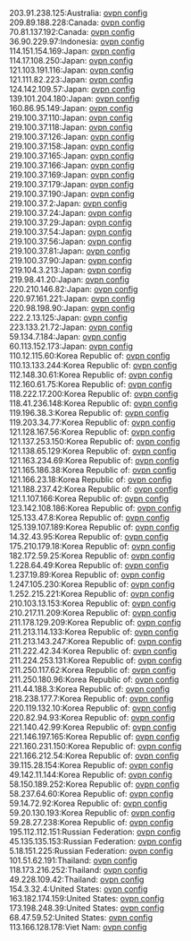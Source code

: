 203.91.238.125:Australia: [ovpn config](vpn/203_91_238_125.ovpn)  
209.89.188.228:Canada: [ovpn config](vpn/209_89_188_228.ovpn)  
70.81.137.192:Canada: [ovpn config](vpn/70_81_137_192.ovpn)  
36.90.229.97:Indonesia: [ovpn config](vpn/36_90_229_97.ovpn)  
114.151.154.169:Japan: [ovpn config](vpn/114_151_154_169.ovpn)  
114.17.108.250:Japan: [ovpn config](vpn/114_17_108_250.ovpn)  
121.103.191.116:Japan: [ovpn config](vpn/121_103_191_116.ovpn)  
121.111.82.223:Japan: [ovpn config](vpn/121_111_82_223.ovpn)  
124.142.109.57:Japan: [ovpn config](vpn/124_142_109_57.ovpn)  
139.101.204.180:Japan: [ovpn config](vpn/139_101_204_180.ovpn)  
160.86.95.149:Japan: [ovpn config](vpn/160_86_95_149.ovpn)  
219.100.37.110:Japan: [ovpn config](vpn/219_100_37_110.ovpn)  
219.100.37.118:Japan: [ovpn config](vpn/219_100_37_118.ovpn)  
219.100.37.126:Japan: [ovpn config](vpn/219_100_37_126.ovpn)  
219.100.37.158:Japan: [ovpn config](vpn/219_100_37_158.ovpn)  
219.100.37.165:Japan: [ovpn config](vpn/219_100_37_165.ovpn)  
219.100.37.166:Japan: [ovpn config](vpn/219_100_37_166.ovpn)  
219.100.37.169:Japan: [ovpn config](vpn/219_100_37_169.ovpn)  
219.100.37.179:Japan: [ovpn config](vpn/219_100_37_179.ovpn)  
219.100.37.190:Japan: [ovpn config](vpn/219_100_37_190.ovpn)  
219.100.37.2:Japan: [ovpn config](vpn/219_100_37_2.ovpn)  
219.100.37.24:Japan: [ovpn config](vpn/219_100_37_24.ovpn)  
219.100.37.29:Japan: [ovpn config](vpn/219_100_37_29.ovpn)  
219.100.37.54:Japan: [ovpn config](vpn/219_100_37_54.ovpn)  
219.100.37.56:Japan: [ovpn config](vpn/219_100_37_56.ovpn)  
219.100.37.81:Japan: [ovpn config](vpn/219_100_37_81.ovpn)  
219.100.37.90:Japan: [ovpn config](vpn/219_100_37_90.ovpn)  
219.104.3.213:Japan: [ovpn config](vpn/219_104_3_213.ovpn)  
219.98.41.20:Japan: [ovpn config](vpn/219_98_41_20.ovpn)  
220.210.146.82:Japan: [ovpn config](vpn/220_210_146_82.ovpn)  
220.97.161.221:Japan: [ovpn config](vpn/220_97_161_221.ovpn)  
220.98.198.90:Japan: [ovpn config](vpn/220_98_198_90.ovpn)  
222.2.13.125:Japan: [ovpn config](vpn/222_2_13_125.ovpn)  
223.133.21.72:Japan: [ovpn config](vpn/223_133_21_72.ovpn)  
59.134.7.184:Japan: [ovpn config](vpn/59_134_7_184.ovpn)  
60.113.152.173:Japan: [ovpn config](vpn/60_113_152_173.ovpn)  
110.12.115.60:Korea Republic of: [ovpn config](vpn/110_12_115_60.ovpn)  
110.13.133.244:Korea Republic of: [ovpn config](vpn/110_13_133_244.ovpn)  
112.148.30.61:Korea Republic of: [ovpn config](vpn/112_148_30_61.ovpn)  
112.160.61.75:Korea Republic of: [ovpn config](vpn/112_160_61_75.ovpn)  
118.222.17.200:Korea Republic of: [ovpn config](vpn/118_222_17_200.ovpn)  
118.41.236.148:Korea Republic of: [ovpn config](vpn/118_41_236_148.ovpn)  
119.196.38.3:Korea Republic of: [ovpn config](vpn/119_196_38_3.ovpn)  
119.203.34.77:Korea Republic of: [ovpn config](vpn/119_203_34_77.ovpn)  
121.128.167.56:Korea Republic of: [ovpn config](vpn/121_128_167_56.ovpn)  
121.137.253.150:Korea Republic of: [ovpn config](vpn/121_137_253_150.ovpn)  
121.138.65.129:Korea Republic of: [ovpn config](vpn/121_138_65_129.ovpn)  
121.163.234.69:Korea Republic of: [ovpn config](vpn/121_163_234_69.ovpn)  
121.165.186.38:Korea Republic of: [ovpn config](vpn/121_165_186_38.ovpn)  
121.166.23.18:Korea Republic of: [ovpn config](vpn/121_166_23_18.ovpn)  
121.188.237.42:Korea Republic of: [ovpn config](vpn/121_188_237_42.ovpn)  
121.1.107.166:Korea Republic of: [ovpn config](vpn/121_1_107_166.ovpn)  
123.142.108.186:Korea Republic of: [ovpn config](vpn/123_142_108_186.ovpn)  
125.133.47.8:Korea Republic of: [ovpn config](vpn/125_133_47_8.ovpn)  
125.139.107.189:Korea Republic of: [ovpn config](vpn/125_139_107_189.ovpn)  
14.32.43.95:Korea Republic of: [ovpn config](vpn/14_32_43_95.ovpn)  
175.210.179.18:Korea Republic of: [ovpn config](vpn/175_210_179_18.ovpn)  
182.172.59.25:Korea Republic of: [ovpn config](vpn/182_172_59_25.ovpn)  
1.228.64.49:Korea Republic of: [ovpn config](vpn/1_228_64_49.ovpn)  
1.237.19.89:Korea Republic of: [ovpn config](vpn/1_237_19_89.ovpn)  
1.247.105.230:Korea Republic of: [ovpn config](vpn/1_247_105_230.ovpn)  
1.252.215.221:Korea Republic of: [ovpn config](vpn/1_252_215_221.ovpn)  
210.103.13.153:Korea Republic of: [ovpn config](vpn/210_103_13_153.ovpn)  
210.217.11.209:Korea Republic of: [ovpn config](vpn/210_217_11_209.ovpn)  
211.178.129.209:Korea Republic of: [ovpn config](vpn/211_178_129_209.ovpn)  
211.213.114.133:Korea Republic of: [ovpn config](vpn/211_213_114_133.ovpn)  
211.213.143.247:Korea Republic of: [ovpn config](vpn/211_213_143_247.ovpn)  
211.222.42.34:Korea Republic of: [ovpn config](vpn/211_222_42_34.ovpn)  
211.224.253.131:Korea Republic of: [ovpn config](vpn/211_224_253_131.ovpn)  
211.250.117.62:Korea Republic of: [ovpn config](vpn/211_250_117_62.ovpn)  
211.250.180.96:Korea Republic of: [ovpn config](vpn/211_250_180_96.ovpn)  
211.44.188.3:Korea Republic of: [ovpn config](vpn/211_44_188_3.ovpn)  
218.238.177.7:Korea Republic of: [ovpn config](vpn/218_238_177_7.ovpn)  
220.119.132.10:Korea Republic of: [ovpn config](vpn/220_119_132_10.ovpn)  
220.82.94.93:Korea Republic of: [ovpn config](vpn/220_82_94_93.ovpn)  
221.140.42.99:Korea Republic of: [ovpn config](vpn/221_140_42_99.ovpn)  
221.146.197.165:Korea Republic of: [ovpn config](vpn/221_146_197_165.ovpn)  
221.160.231.150:Korea Republic of: [ovpn config](vpn/221_160_231_150.ovpn)  
221.166.212.54:Korea Republic of: [ovpn config](vpn/221_166_212_54.ovpn)  
39.115.28.154:Korea Republic of: [ovpn config](vpn/39_115_28_154.ovpn)  
49.142.11.144:Korea Republic of: [ovpn config](vpn/49_142_11_144.ovpn)  
58.150.189.252:Korea Republic of: [ovpn config](vpn/58_150_189_252.ovpn)  
58.237.64.60:Korea Republic of: [ovpn config](vpn/58_237_64_60.ovpn)  
59.14.72.92:Korea Republic of: [ovpn config](vpn/59_14_72_92.ovpn)  
59.20.130.193:Korea Republic of: [ovpn config](vpn/59_20_130_193.ovpn)  
59.28.27.238:Korea Republic of: [ovpn config](vpn/59_28_27_238.ovpn)  
195.112.112.151:Russian Federation: [ovpn config](vpn/195_112_112_151.ovpn)  
45.135.135.153:Russian Federation: [ovpn config](vpn/45_135_135_153.ovpn)  
5.18.151.225:Russian Federation: [ovpn config](vpn/5_18_151_225.ovpn)  
101.51.62.191:Thailand: [ovpn config](vpn/101_51_62_191.ovpn)  
118.173.216.252:Thailand: [ovpn config](vpn/118_173_216_252.ovpn)  
49.228.109.42:Thailand: [ovpn config](vpn/49_228_109_42.ovpn)  
154.3.32.4:United States: [ovpn config](vpn/154_3_32_4.ovpn)  
163.182.174.159:United States: [ovpn config](vpn/163_182_174_159.ovpn)  
173.198.248.39:United States: [ovpn config](vpn/173_198_248_39.ovpn)  
68.47.59.52:United States: [ovpn config](vpn/68_47_59_52.ovpn)  
113.166.128.178:Viet Nam: [ovpn config](vpn/113_166_128_178.ovpn)  
